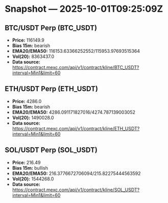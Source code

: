 # Snapshot — 2025-10-01T09:25:09Z

## BTC/USDT Perp (BTC_USDT)
- **Price:** 116149.9
- **Bias 15m:** bearish
- **EMA20/EMA50:** 116153.63366252552/115953.97693515364
- **Vol(20):** 8363437.0
- **Data source:** https://contract.mexc.com/api/v1/contract/kline/BTC_USDT?interval=Min1&limit=60

## ETH/USDT Perp (ETH_USDT)
- **Price:** 4286.0
- **Bias 15m:** bearish
- **EMA20/EMA50:** 4286.091171827016/4274.787139003052
- **Vol(20):** 1490028.0
- **Data source:** https://contract.mexc.com/api/v1/contract/kline/ETH_USDT?interval=Min1&limit=60

## SOL/USDT Perp (SOL_USDT)
- **Price:** 216.49
- **Bias 15m:** bullish
- **EMA20/EMA50:** 216.3776672706094/215.82275444563592
- **Vol(20):** 1544268.0
- **Data source:** https://contract.mexc.com/api/v1/contract/kline/SOL_USDT?interval=Min1&limit=60

